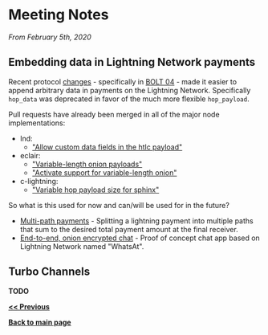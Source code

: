# Meeting Notes

_From February 5th, 2020_


## Embedding data in Lightning Network payments

Recent protocol [changes](https://github.com/lightningnetwork/lightning-rfc/pull/619) - specifically in [BOLT 04](https://github.com/lightningnetwork/lightning-rfc/blob/master/04-onion-routing.md) - made it easier to append arbitrary data in payments on the Lightning Network. Specifically `hop_data` was deprecated in favor of the much more flexible `hop_payload`.

Pull requests have already been merged in all of the major node implementations:
* lnd:
  * ["Allow custom data fields in the htlc payload"](https://github.com/lightningnetwork/lnd/issues/3670)
* eclair:
  * ["Variable-length onion payloads"](https://github.com/ACINQ/eclair/pull/976)
  * ["Activate support for variable-length onion"](https://github.com/ACINQ/eclair/pull/1087)
* c-lightning:
  * ["Variable hop payload size for sphinx"](https://github.com/ElementsProject/lightning/pull/2689)

So what is this used for now and can/will be used for in the future?
* [Multi-path payments](https://lists.linuxfoundation.org/pipermail/lightning-dev/2018-February/000993.html) - Splitting a lightning payment into multiple paths that sum to the desired total payment amount at the final receiver.
* [End-to-end, onion encrypted chat](https://github.com/joostjager/whatsat) - Proof of concept chat app based on Lightning Network named "WhatsAt".


## Turbo Channels

__TODO__


__[<< Previous](https://learn-by-doing.github.io/socratic-meetups/meeting-notes/2020-01-15)__

__[Back to main page](https://learn-by-doing.github.io/socratic-meetups/)__
